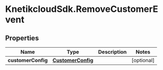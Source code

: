 # KnetikcloudSdk.RemoveCustomerEvent

## Properties
Name | Type | Description | Notes
------------ | ------------- | ------------- | -------------
**customerConfig** | [**CustomerConfig**](CustomerConfig.md) |  | [optional] 



